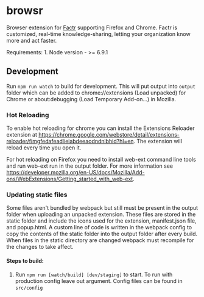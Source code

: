 # browsr
Browser extension for [Factr](https://factr.com) supporting Firefox and Chrome.  Factr is customized, real-time knowledge-sharing, letting your organization know more and act faster.

Requirements:
    1. Node version - >= 6.9.1

## Development

Run `npm run watch` to build for development.  This will put output into `output` folder which can be added to chrome://extensions (Load unpacked) for Chrome or about:debugging (Load Temporary Add-on...) in Mozilla.

### Hot Reloading
To enable hot reloading for chrome you can install the Extensions Reloader extension at https://chrome.google.com/webstore/detail/extensions-reloader/fimgfedafeadlieiabdeeaodndnlbhid?hl=en. The extension will reload every time you open it.

For hot reloading on Firefox you need to install web-ext command line tools and run web-ext run in the output folder. For more information see https://developer.mozilla.org/en-US/docs/Mozilla/Add-ons/WebExtensions/Getting_started_with_web-ext.

### Updating static files
Some files aren't bundled by webpack but still must be present in the output folder when uploading an unpacked extension. These files are stored in the static folder and include the icons used for the extension, manifest.json file, and popup.html. A custom line of code is written in the webpack config to copy the contents of the static folder into the output folder after every build. When files in the static directory are changed webpack must recompile for the changes to take affect.


#### Steps to build:
1. Run `npm run [watch/build] [dev/staging]` to start. To run with production config leave out argument. Config files can be found in `src/config`
